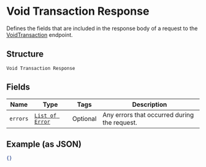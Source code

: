 
# Void Transaction Response

Defines the fields that are included in the response body of
a request to the [VoidTransaction](/doc/api/transactions.md#void-transaction) endpoint.

## Structure

`Void Transaction Response`

## Fields

| Name | Type | Tags | Description |
|  --- | --- | --- | --- |
| `errors` | [`List of Error`](/doc/models/error.md) | Optional | Any errors that occurred during the request. |

## Example (as JSON)

```json
{}
```

